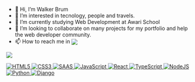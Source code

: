 - 👋 Hi, I’m Walker Brum 
- 👀 I’m interested in tecnology, people and travels. 
- 📜 I’m currently studying Web Development at Awari School
- 💞️ I’m looking to collaborate on many projects for my portfolio and help the web developer community.
- 📫 How to reach me in <a href="<https://www.linkedin.com/in/walkerlobato/>"><img align="center" src="https://img.shields.io/badge/LinkedIn-0077B5?style=for-the-badge&logo=linkedin&logoColor=white">

<img align="center" src="https://blog.nezaboodka.com/static/752c2972d32d37de804d07b2ce181ca7/ec2a6/593.face.jpg">

![HTML5](https://img.shields.io/badge/html5-%23E34F26.svg?style=for-the-badge&logo=html5&logoColor=white)
![CSS3](https://img.shields.io/badge/CSS3-1572B6?style=for-the-badge&logo=css3&logoColor=white)
![SAAS](https://img.shields.io/badge/Saas-CC6699?style=for-the-badge&logo=sass&logoColor=white)
![JavaScript](https://img.shields.io/badge/javascript-%23323330.svg?style=for-the-badge&logo=javascript&logoColor=%23F7DF1E)
![React](https://img.shields.io/badge/React-20232A?style=for-the-badge&logo=react&logoColor=61DAFB)
![TypeScript](https://img.shields.io/badge/typescript-%23007ACC.svg?style=for-the-badge&logo=typescript&logoColor=white)
![NodeJS](https://img.shields.io/badge/node.js-6DA55F?style=for-the-badge&logo=node.js&logoColor=white)
![Python](	https://img.shields.io/badge/Python-14354C?style=for-the-badge&logo=python&logoColor=white)
![Django](	https://img.shields.io/badge/Python-14354C?style=for-the-badge&logo=python&logoColor=white)
<!---

WalkerBrum/WalkerBrum is a ✨ special ✨ repository because its `README.md` (this file) appears on your GitHub profile.
You can click the Preview link to take a look at your changes.
--->
